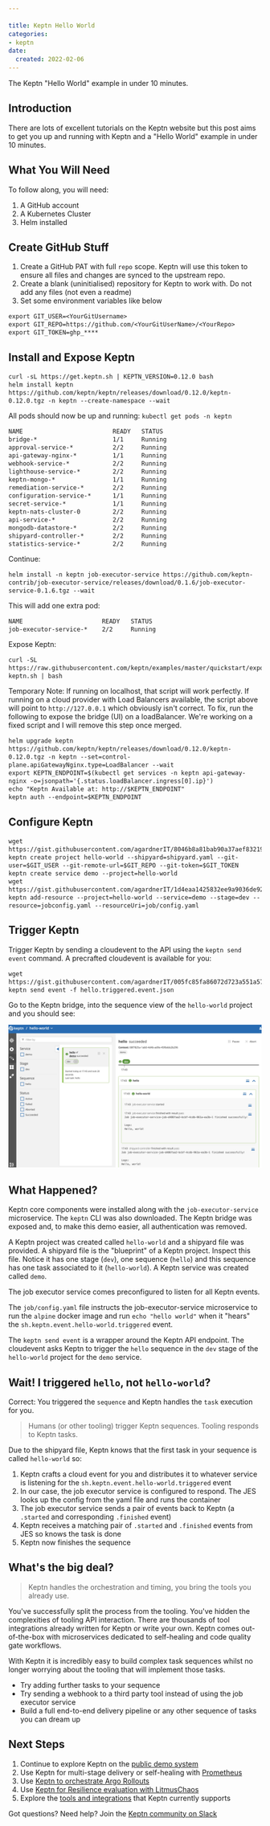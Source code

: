 ```yaml
---

title: Keptn Hello World
categories:
- keptn
date:
  created: 2022-02-06
---
```


The Keptn "Hello World" example in under 10 minutes.

<!-- more -->

## Introduction

There are lots of excellent tutorials on the Keptn website but this post aims to get you up and running with Keptn and a "Hello World" example in under 10 minutes.

## What You Will Need

To follow along, you will need:

1. A GitHub account
1. A Kubernetes Cluster
1. Helm installed

## Create GitHub Stuff

1. Create a GitHub PAT with full `repo` scope. Keptn will use this token to ensure all files and changes are synced to the upstream repo.
1. Create a blank (uninitialised) repository for Keptn to work with. Do not add any files (not even a readme)
1. Set some environment variables like below

```
export GIT_USER=<YourGitUsername>
export GIT_REPO=https://github.com/<YourGitUserName>/<YourRepo>
export GIT_TOKEN=ghp_****
```

## Install and Expose Keptn
```
curl -sL https://get.keptn.sh | KEPTN_VERSION=0.12.0 bash
helm install keptn https://github.com/keptn/keptn/releases/download/0.12.0/keptn-0.12.0.tgz -n keptn --create-namespace --wait
```

All pods should now be up and running: `kubectl get pods -n keptn`

```
NAME                         READY   STATUS
bridge-*                     1/1     Running
approval-service-*           2/2     Running
api-gateway-nginx-*          1/1     Running
webhook-service-*            2/2     Running
lighthouse-service-*         2/2     Running
keptn-mongo-*                1/1     Running
remediation-service-*        2/2     Running
configuration-service-*      1/1     Running
secret-service-*             1/1     Running
keptn-nats-cluster-0         2/2     Running
api-service-*                2/2     Running
mongodb-datastore-*          2/2     Running
shipyard-controller-*        2/2     Running
statistics-service-*         2/2     Running
```

Continue:
```
helm install -n keptn job-executor-service https://github.com/keptn-contrib/job-executor-service/releases/download/0.1.6/job-executor-service-0.1.6.tgz --wait
```

This will add one extra pod:

```
NAME                      READY   STATUS
job-executor-service-*    2/2     Running
```

Expose Keptn:
```
curl -SL https://raw.githubusercontent.com/keptn/examples/master/quickstart/expose-keptn.sh | bash
```

Temporary Note: If running on localhost, that script will work perfectly. If running on a cloud provider with Load Balancers available, the script above will point to `http://127.0.0.1` which obviously isn't correct. To fix, run the following to expose the bridge (UI) on a loadBalancer. We're working on a fixed script and I will remove this step once merged.

```
helm upgrade keptn https://github.com/keptn/keptn/releases/download/0.12.0/keptn-0.12.0.tgz -n keptn --set=control-plane.apiGatewayNginx.type=LoadBalancer --wait
export KEPTN_ENDPOINT=$(kubectl get services -n keptn api-gateway-nginx -o=jsonpath='{.status.loadBalancer.ingress[0].ip}')
echo "Keptn Available at: http://$KEPTN_ENDPOINT"
keptn auth --endpoint=$KEPTN_ENDPOINT
```


## Configure Keptn
```
wget https://gist.githubusercontent.com/agardnerIT/8046b8a81bab90a37aef83219a8e8078/raw/341b6d3c8b8dfab30742320402706e903e5bb4ab/shipyard.yaml
keptn create project hello-world --shipyard=shipyard.yaml --git-user=$GIT_USER --git-remote-url=$GIT_REPO --git-token=$GIT_TOKEN
keptn create service demo --project=hello-world
wget https://gist.githubusercontent.com/agardnerIT/1d4eaa1425832ee9a9036de92a20b3b7/raw/c0caddfcc3025fb16b55b21ea683ed7f1be328fe/jobconfig.yaml
keptn add-resource --project=hello-world --service=demo --stage=dev --resource=jobconfig.yaml --resourceUri=job/config.yaml
```

## Trigger Keptn

Trigger Keptn by sending a cloudevent to the API using the `keptn send event` command. A precrafted cloudevent is available for you:

```
wget https://gist.githubusercontent.com/agardnerIT/005fc85fa86072d723a551a5708db21d/raw/d9efa71969657f7508403f82d0d214f878c4c9ca/hello.triggered.event.json
keptn send event -f hello.triggered.event.json
```

Go to the Keptn bridge, into the sequence view of the `hello-world` project and you should see:

![keptn sequence run success](../images/postimages/keptn-hello-world-1.jpg)

## What Happened?

Keptn core components were installed along with the `job-executor-service` microservice. The `keptn` CLI was also downloaded. The Keptn bridge was exposed and, to make this demo easier, all authentication was removed.

A Keptn project was created called `hello-world` and a shipyard file was provided. A shipyard file is the "blueprint" of a Keptn project.  Inspect this file. Notice it has one stage (`dev`), one sequence (`hello`) and this sequence has one task associated to it (`hello-world`). A Keptn service was created called `demo`.

The job executor service comes preconfigured to listen for all Keptn events.

The `job/config.yaml` file instructs the job-executor-service microservice to run the `alpine` docker image and run `echo "hello world"` when it "hears" the `sh.keptn.event.hello-world.triggered` event.

The `keptn send event` is a wrapper around the Keptn API endpoint. The cloudevent asks Keptn to trigger the `hello` sequence in the `dev` stage of the `hello-world` project for the `demo` service.

## Wait! I triggered `hello`, not `hello-world`?

Correct: You triggered the `sequence` and Keptn handles the `task` execution for you.

> Humans (or other tooling) trigger Keptn sequences. Tooling responds to Keptn tasks.

Due to the shipyard file, Keptn knows that the first task in your sequence is called `hello-world` so:

1. Keptn crafts a cloud event for you and distributes it to whatever service is listening for the `sh.keptn.event.hello-world.triggered` event
1. In our case, the job executor service is configured to respond. The JES looks up the config from the yaml file and runs the container
1. The job executor service sends a pair of events back to Keptn (a `.started` and corresponding `.finished` event)
1. Keptn receives a matching pair of `.started` and `.finished` events from JES so knows the task is done
1. Keptn now finishes the sequence


## What's the big deal?

> Keptn handles the orchestration and timing, you bring the tools you already use.

You've successfully split the process from the tooling. You've hidden the complexities of tooling API interaction. There are thousands of tool integrations already written for Keptn or write your own. Keptn comes out-of-the-box with microservices dedicated to self-healing and code quality gate workflows.

With Keptn it is incredibly easy to build complex task sequences whilst no longer worrying about the tooling that will implement those tasks.

- Try adding further tasks to your sequence
- Try sending a webhook to a third party tool instead of using the job executor service
- Build a full end-to-end delivery pipeline or any other sequence of tasks you can dream up

## Next Steps

1. Continue to explore Keptn on the [public demo system](https://tutorials.keptn.sh/tutorials/keptn-public-demo-011/index.html)
1. Use Keptn for multi-stage delivery or self-healing with [Prometheus](https://tutorials.keptn.sh/tutorials/keptn-quickstart-011/index.html)
1. Use [Keptn to orchestrate Argo Rollouts](https://tutorials.keptn.sh/tutorials/keptn-argo-rollouts-dynatrace-11-on-k3s/index.html)
1. Use [Keptn for Resilience evaluation with LitmusChaos](https://tutorials.keptn.sh/tutorials/keptn-litmus-011/index.html)
1. Explore the [tools and integrations](https://keptn.sh/docs/integrations/) that Keptn currently supports

Got questions? Need help? Join the [Keptn community on Slack](https://slack.keptn.sh)